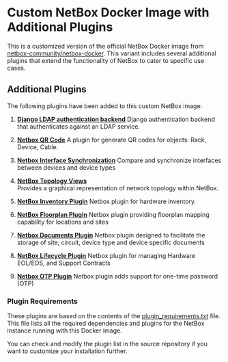 # Custom NetBox Docker Image with Additional Plugins

This is a customized version of the official NetBox Docker image from [netbox-community/netbox-docker](https://github.com/netbox-community/netbox-docker). This variant includes several additional plugins that extend the functionality of NetBox to cater to specific use cases.

## Additional Plugins

The following plugins have been added to this custom NetBox image:

1. **[Django LDAP authentication backend](https://github.com/django-auth-ldap/django-auth-ldap)**
   Django authentication backend that authenticates against an LDAP service.

2. **[Netbox QR Code](https://github.com/netbox-community/netbox-qrcode)**
   A plugin for generate QR codes for objects: Rack, Device, Cable.

3. **[Netbox Interface Synchronization](https://github.com/NetTech2001/netbox-interface-synchronization)**
   Compare and synchronize interfaces between devices and device types

4. **[NetBox Topology Views](https://github.com/netbox-community/netbox-topology-views)**  
   Provides a graphical representation of network topology within NetBox.

5. **[NetBox Inventory Plugin](https://github.com/ArnesSI/netbox-inventory/)**
   Netbox plugin for hardware inventory.

6. **[NetBox Floorplan Plugin](https://github.com/netbox-community/netbox-floorplan-plugin.git)**
   Netbox plugin providing floorplan mapping capability for locations and sites

7. **[Netbox Documents Plugin](https://github.com/jasonyates/netbox-documents)**
   Netbox plugin designed to facilitate the storage of site, circuit, device type and device specific documents

8. **[NetBox Lifecycle Plugin](https://github.com/dansheps/netbox-lifecycle)**
   Netbox plugin for managing Hardware EOL/EOS, and Support Contracts

9. **[Netbox OTP Plugin](https://github.com/k1nky/netbox-otp-plugin)**
   Netbox plugin adds support for one-time password (OTP)

### Plugin Requirements

These plugins are based on the contents of the [plugin_requirements.txt](https://github.com/tmtde/docker-netbox/blob/development/plugin_requirements.txt) file. This file lists all the required dependencies and plugins for the NetBox instance running with this Docker image.

You can check and modify the plugin list in the source repository if you want to customize your installation further.
